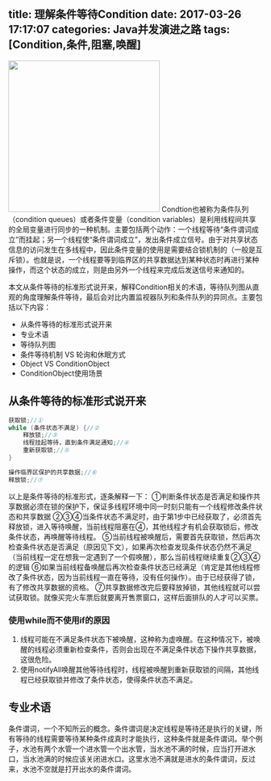 title: 理解条件等待Condition
date: 2017-03-26 17:17:07
categories: Java并发演进之路
tags: [Condition,条件,阻塞,唤醒]
---
<img src="/img/understand.png" width="300" class="img-topic" />
Condtion也被称为条件队列（condition queues）或者条件变量（condition variables）是利用线程间共享的全局变量进行同步的一种机制。主要包括两个动作：一个线程等待“条件谓词成立”而挂起；另一个线程使“条件谓词成立”，发出条件成立信号。由于对共享状态信息的访问发生在多线程中，因此条件变量的使用是需要结合锁机制的（一般是互斥锁）。也就是说，一个线程要等到临界区的共享数据达到某种状态时再进行某种操作，而这个状态的成立，则是由另外一个线程来完成后发送信号来通知的。
<!--more-->

本文从条件等待的标准形式说开来，解释Condition相关的术语，等待队列图从直观的角度理解条件等待，最后会对比内置监视器队列和条件队列的异同点。主要包括以下内容：
- 从条件等待的标准形式说开来
- 专业术语
- 等待队列图
- 条件等待机制 VS 轮询和休眠方式
- Object VS ConditionObject
- ConditionObject使用场景

## 从条件等待的标准形式说开来

```java
获取锁;//①
while (条件状态不满足) {//②
    释放锁;//③
    线程挂起等待，直到条件满足通知;//④
    重新获取锁;//⑤
}

操作临界区保护的共享数据;//⑥
释放锁;//⑦
```

以上是条件等待的标准形式，逐条解释一下：
①判断条件状态是否满足和操作共享数据必须在锁的保护下，保证多线程环境中同一时刻只能有一个线程修改条件状态和共享数据
②③④当条件状态不满足时，由于第1步中已经获取了，必须首先释放锁，进入等待唤醒，当前线程阻塞在④，其他线程才有机会获取锁后，修改条件状态，再唤醒等待线程。
⑤当前线程被唤醒后，需要首先获取锁，然后再次检查条件状态是否满足（原因见下文），如果再次检查发现条件状态仍然不满足（当前线程一定在想我一定遇到了一个假唤醒），那么当前线程继续重复②③④的逻辑
⑥如果当前线程备唤醒后再次检查条件状态已经满足（肯定是其他线程修改了条件状态，因为当前线程一直在等待，没有任何操作）。由于已经获得了锁，有了修改共享数据的资格。
⑦共享数据修改完后要释放掉锁，其他线程就可以尝试获取锁。就像买完火车票后就要离开售票窗口，这样后面排队的人才可以买票。

### 使用while而不使用if的原因
1. 线程可能在不满足条件状态下被唤醒，这种称为虚唤醒。在这种情况下，被唤醒的线程必须重新检查条件，否则会出现在不满足条件状态下操作共享数据，这很危险。
2. 使用notifyAll唤醒其他等待线程时，线程被唤醒到重新获取锁的间隔，其他线程已经获取锁并修改了条件状态，使得条件状态不满足。

## 专业术语
条件谓词，一个不知所云的概念。条件谓词是决定线程是等待还是执行的关键，所有等待的线程需要等待某种条件成真时才能执行，这种条件就是条件谓词。举个例子，水池有两个水管一个进水管一个出水管，当水池不满的时候，应当打开进水口，当水池满的时候应该关闭进水口。这里水池不满就是进水的条件谓词，反过来，水池不空就是打开出水的条件谓词。

